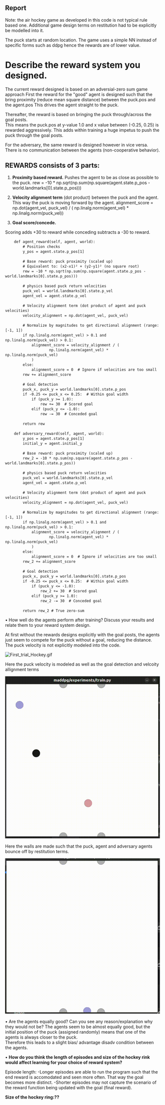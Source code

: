 ## Report 
Note: the air hockey game as developed in this code is not typical rule based one. 
Additional game design terms on restitution had to be explicitly be modelled into it. 

The puck starts at random location. The game uses a simple NN instead of specific forms such as ddpg hence the rewards are of lower value.

# Describe the reward system you designed.

The current reward designed is based on an adversial-zero sum game approach
First the reward for the "good" agent is designed such that the bring proximity (reduce mean square distance) between the puck.pos and the agent.pos
This drives the agent straight to the puck. 

Thereafter, the reward is based on bringing the puck through/across the goal posts.  
This means the puck.pos at y-value 1.0 and x value between (-0.25, 0.25) is rewarded aggressively. 
This adds within training a huge impetus to push the puck through the goal posts. 

For the adversary, the same reward is designed however in vice versa. 
There is no communication between the agents (non-cooperative behavior).

## REWARDS consists of 3 parts: 

1. **Proximity based reward.** Pushes the agent to be as close as possible to the puck.
rew = -10 * np.sqrt(np.sum(np.square(agent.state.p_pos - world.landmarks[0].state.p_pos)))


2. **Velocity alignment term** (dot product) between the puck and the agent. This way the puck is moving forward by the agent. 
alignment_score = np.dot(agent_vel, puck_vel) / ( np.linalg.norm(agent_vel) * np.linalg.norm(puck_vel))


3. **Goal score/concede.**

Scoring adds +30 to reward while conceding subtracts a -30 to reward.
            
````
    def agent_reward(self, agent, world):
        # Position checks
        y_pos = agent.state.p_pos[1]

        # Base reward: puck proximity (scaled up)
        # Equivalent to: (x2-x1)² + (y2-y1)² (no square root)
        rew = -10 * np.sqrt(np.sum(np.square(agent.state.p_pos - world.landmarks[0].state.p_pos)))

        # physics based puck return velocities
        puck_vel = world.landmarks[0].state.p_vel
        agent_vel = agent.state.p_vel

        # Velocity alignment term (dot product of agent and puck velocities)
        velocity_alignment = np.dot(agent_vel, puck_vel)

        # Normalize by magnitudes to get directional alignment (range: [-1, 1])
        if np.linalg.norm(agent_vel) > 0.1 and np.linalg.norm(puck_vel) > 0.1:
            alignment_score = velocity_alignment / (
                    np.linalg.norm(agent_vel) * np.linalg.norm(puck_vel)
            )
        else:
            alignment_score = 0  # Ignore if velocities are too small
        rew += alignment_score

        # Goal detection
        puck_x, puck_y = world.landmarks[0].state.p_pos
        if -0.25 <= puck_x <= 0.25:  # Within goal width
            if (puck_y >= 1.0):
                rew += 30  # Scored goal
            elif (puck_y <= -1.0):
                rew -= 30  # Conceded goal

        return rew

    def adversary_reward(self, agent, world):
        y_pos = agent.state.p_pos[1]
        initial_y = agent.initial_y

        # Base reward: puck proximity (scaled up)
        rew_2 = -10 * np.sum(np.square(agent.state.p_pos - world.landmarks[0].state.p_pos))

        # physics based puck return velocities
        puck_vel = world.landmarks[0].state.p_vel
        agent_vel = agent.state.p_vel

        # Velocity alignment term (dot product of agent and puck velocities)
        velocity_alignment = np.dot(agent_vel, puck_vel)

        # Normalize by magnitudes to get directional alignment (range: [-1, 1])
        if np.linalg.norm(agent_vel) > 0.1 and np.linalg.norm(puck_vel) > 0.1:
            alignment_score = velocity_alignment / (
                    np.linalg.norm(agent_vel) * np.linalg.norm(puck_vel)
            )
        else:
            alignment_score = 0  # Ignore if velocities are too small
        rew_2 += alignment_score

        # Goal detection
        puck_x, puck_y = world.landmarks[0].state.p_pos
        if -0.25 <= puck_x <= 0.25:  # Within goal width
            if (puck_y <= -1.0):
                rew_2 += 30  # Scored goal
            elif (puck_y >= 1.0):
                rew_2 -= 30  # Conceded goal

        return rew_2 # True zero-sum
````

• How well do the agents perform after training? Discuss your results and relate them
to your reward system design.

At first without the rewards designs explicitly with the goal posts, the agents just seem to compete for the puck without a goal, reducing the distance.
The puck velocity is not explicitly modeled into the code.

![First_trial_Hockey.gif](First_trial_Hockey.gif)

Here the puck velocity is modeled as well as the goal detection and velcoity allignment terms

![Screencast from 03-06-25 12_06_24 PM CEST.gif](Screencast%20from%2003-06-25%2012_06_24%20PM%20CEST.gif)

Here the walls are made such that the puck, agent and adversary agents bounce off by restitution terms.

![Screencast from 05-06-25 11_31_25 AM CEST.gif](Screencast%20from%2005-06-25%2011_31_25%20AM%20CEST.gif)


• Are the agents equally good? Can you see any reason/explanation why they would not
be?
The agents seem to be almost equally good, but the initial position of the puck (assigned randomly) means that one of the agents is always closer to the puck.  
Therefore this leads to a slight bias/ advantage disadv condition between the agents. 




• **How do you think the length of episodes and size of the hockey rink would affect learning for your choice of reward system?**

Episode length:
-Longer episodes are able to run the program such that the end reward is accomodated and seen more often. That way the goal becomes more distinct. 
-Shorter episodes may not capture the scenario of the reward function being updated with the goal (final reward).

**Size of the hockey ring:??**

